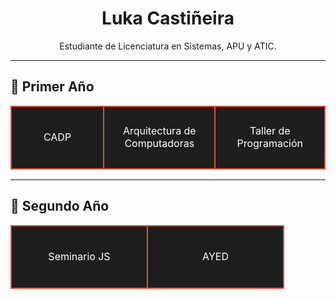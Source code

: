<h1 align="center">Luka Castiñeira</h1>

<p align="center">
Estudiante de Licenciatura en Sistemas, APU y ATIC.
</p>

---

## 📘 Primer Año

<table>
  <tr>
    <td align="center" width="200" height="100" style="border: 2px solid #e74c3c; background-color: #1e1e1e;">
      <a href="https://github.com/Lukacastineira/CADP-" style="text-decoration: none; color: white;">
        CADP
      </a>
    </td>
    <td align="center" width="200" height="100" style="border: 2px solid #e74c3c; background-color: #1e1e1e;">
      <a href="https://github.com/Lukacastineira/Arquitectura-de-Computadoras" style="text-decoration: none; color: white;">
        Arquitectura de Computadoras
      </a>
    </td>
    <td align="center" width="200" height="100" style="border: 2px solid #e74c3c; background-color: #1e1e1e;">
      <a href="https://github.com/Lukacastineira/Taller-de-Programacion" style="text-decoration: none; color: white;">
        Taller de Programación
      </a>
    </td>
  </tr>
</table>

---

## 📗 Segundo Año

<table>
  <tr>
    <td align="center" width="200" height="100" style="border: 2px solid #e74c3c; background-color: #1e1e1e;">
      <a href="https://github.com/Lukacastineira/Seminario-JS" style="text-decoration: none; color: white;">
        Seminario JS
      </a>
    </td>
    <td align="center" width="200" height="100" style="border: 2px solid #e74c3c; background-color: #1e1e1e;">
      <a href="https://github.com/Lukacastineira/AYED" style="text-decoration: none; color: white;">
        AYED
      </a>
    </td>
  </tr>
</table>
